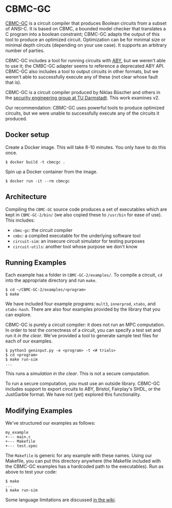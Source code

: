 # CBMC-GC

[CBMC-GC](https://gitlab.com/securityengineering/CBMC-GC-2) is a circuit compiler that produces Boolean circuits from a subset of ANSI-C. It is based on CBMC, a bounded model checker that translates a C program into a boolean constraint; CBMC-GC adapts the output of this tool to produce an optimized circuit. 
Optimization can be for minimal size or minimal depth circuts (depending on your use case). It supports an arbitrary number of parties.

CBMC-GC includes a tool for running circuits with [ABY](https://github.com/MPC-SoK/frameworks/tree/master/aby), but we weren't able to use it; the CMBC-GC adapter seems to reference a deprecated ABY API. 
CBMC-GC also includes a tool to output circuits in other formats, but we weren't able to successfully execute any of these (not clear whose fault that is).

CBMC-GC is a circuit compiler produced by Niklas Büscher and others in the [security engineering group at TU Darmstadt](https://forsyte.at/software/cbmc-gc/). This work examines v2.

Our recommendation: CBMC-GC uses powerful tools to produce optimized circuits, but we were unable to successfully execute any of the circuits it produced.

## Docker setup

Create a Docker image. This will take 8-10 minutes. You only have to do this once.
```
$ docker build -t cbmcgc .
```
Spin up a Docker container from the image. 
```
$ docker run -it --rm cbmcgc 
```

## Architecture

Compiling the `CBMC-GC` source code produces a set of executables which are kept in `CBMC-GC-2/bin/` (we also copied these to `/usr/bin` for ease of use). This includes:
- `cbmc-gc`: the circuit compiler
- `cmbc`: a compiled executable for the underlying software tool
- `circuit-sim`: an insecure circuit simulator for testing purposes
- `circuit-utils`: another tool whose purpose we don't know


## Running Examples
Each example has a folder in `CBMC-GC-2/examples/`. To compile a circuit,
`cd` into the appropriate directory and run `make`. 

```
$ cd ~/CBMC-GC-2/examples/<program>
$ make
```

We have included four example programs: `mult3`, `innerprod`, `xtabs`, and
`xtabs-hash`. There are also four examples provided by the library that you can
explore.

CBMC-GC is purely a circuit compiler: it does not run an MPC computation. In order to test the correctness of a circuit, you can specify a test set and run it _in the clear_. We've provided a tool to generate sample test files for each of our examples.
```
$ python3 geninput.py -e <program> -t <# trials>
$ cd <program>
$ make run-sim
...
```
This runs a _simulation in the clear_. This is not a secure computation.

To run a secure computation, you must use an outside library. CBMC-GC includes
support to export circuits to ABY, Bristol, Fairplay's SHDL, or the JustGarble format. We have not (yet) explored this functionality.


## Modifying Examples
We've structured our examples as follows:
```
my_example
+--- main.c
+--- Makefile
+--- test.spec
```

The `Makefile` is generic for any example with these names. Using our Makefile,
you can put this directory anywhere (the Makefile included with the CBMC-GC
examples has a hardcoded path to the executables). Run as above to test
your code:

```
$ make
...
$ make run-sim
```

Some language limitations are discussed [in the wiki](https://github.com/mpc-sok/frameworks/wiki/CBMC-GC-v2).


